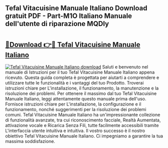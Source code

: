 ## Tefal Vitacuisine Manuale Italiano Download gratuit PDF - Part-M1O Italiano Manuale dell'utente di riparazione MQDIy

# <h2><a href="http://dfdacq.blite.top/?on=Tefal+Vitacuisine+Manuale+Italiano">🔗Download 👉🔴 Tefal Vitacuisine Manuale Italiano</a></h2>

[![Tefal Vitacuisine Manuale Italiano download](https://i.imgur.com/lujVjoI.png)](http://dfdacq.blite.top/?on=Tefal+Vitacuisine+Manuale+Italiano)
Saluti e benvenuto nel manuale di Istruzioni per il tuo Tefal Vitacuisine Manuale Italiano appena ricevuto. Questa guida completa è progettata per aiutarti a comprendere e utilizzare tutte le funzionalità e i vantaggi del tuo Prodotto. Troverai istruzioni chiare per L'installazione, il funzionamento, la manutenzione e la risoluzione dei problemi. Per ottenere il massimo dal tuo Tefal Vitacuisine Manuale Italiano, leggi attentamente questo manuale prima dell'uso. Fornisce istruzioni chiare per L'installazione, la configurazione e il funzionamento, nonché suggerimenti per la risoluzione dei problemi comuni. Tefal Vitacuisine Manuale Italiano ha un'impressionante collezione di funzionalità avanzate, tra cui riconoscimento facciale, Realtà Aumentata, attivazione vocale e Ricarica Senza Fili, tutte facilmente accessibili tramite L'interfaccia utente intuitiva e intuitiva. Il vostro successo è il nostro obiettivo Tefal Vitacuisine Manuale Italiano. Ci impegniamo a garantire la tua massima soddisfazione.
